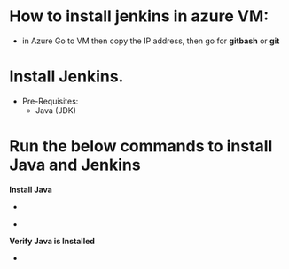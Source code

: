 # How to install jenkins in azure VM:
 - in Azure Go to VM then copy the IP address, then go for **gitbash** or **git**

# Install Jenkins.
- Pre-Requisites:
    - Java (JDK)
# Run the below commands to install Java and Jenkins
**Install Java**

- ```sudo apt update
- ```sudo apt install openjdk-17-jre

**Verify Java is Installed**
- ```java -version
